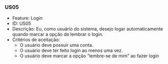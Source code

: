 ### US05

- Feature: Login
- ID: US05
- Descrição: Eu, como usuário do sistema, desejo logar automaticamente quando marcar a opção de lembrar o login.
- Critérios de aceitação:
  * O usuário deve possuir uma conta.
  * O usuário deve ter feito login ao menos uma vez.
  * O usuário deve marcar a opção “lembre-se de mim” ao fazer login
  